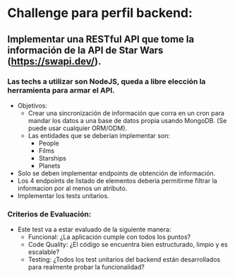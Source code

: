 # Challenge para perfil backend:

## Implementar una RESTful API que tome la información de la API de Star Wars (https://swapi.dev/).

### Las techs a utilizar son NodeJS, queda a libre elección la herramienta para armar el API.

- Objetivos:
    * Crear una sincronización de información que corra en un cron para mandar los datos a una base de datos propia usando MongoDB. (Se puede usar cualquier ORM/ODM).
    * Las entidades que se deberian implementar son:
        - People
        - Films
        - Starships
        - Planets
- Solo se deben implementar endpoints de obtención de información.
- Los 4 endpoints de listado de elementos deberia permitirme filtrar la informacion por al menos un atributo.
- Implementar los tests unitarios.

### Criterios de Evaluación:
- Este test va a estar evaluado de la siguiente manera:
    * Funcional: ¿La aplicación cumple con todos los puntos?
    * Code Quality: ¿El código se encuentra bien estructurado, limpio y es escalable?
    * Testing: ¿Todos los test unitarios del backend están desarrollados para realmente probar la funcionalidad?